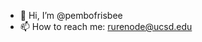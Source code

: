 - 👋 Hi, I’m @pembofrisbee
- 📫 How to reach me: rurenode@ucsd.edu

<!---
pembofrisbee/pembofrisbee is a ✨ special ✨ repository because its `README.md` (this file) appears on your GitHub profile.
You can click the Preview link to take a look at your changes.
--->
